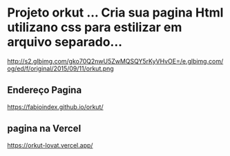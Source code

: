 # Projeto orkut ... Cria sua pagina Html utilizano css para estilizar em arquivo separado...  

http://s2.glbimg.com/gko70Q2nwU5ZwMQSQY5rKyVHvOE=/e.glbimg.com/og/ed/f/original/2015/09/11/orkut.png

## Endereço Pagina  
https://fabioindex.github.io/orkut/

## pagina na Vercel 
https://orkut-lovat.vercel.app/

